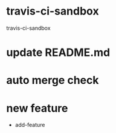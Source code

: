 # travis-ci-sandbox
travis-ci-sandbox

# update README.md

# auto merge check

# new feature
* add-feature

